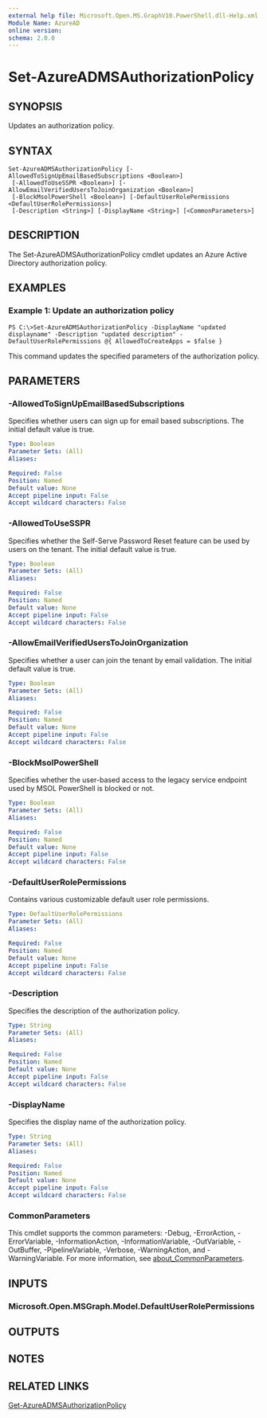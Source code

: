```yaml
---
external help file: Microsoft.Open.MS.GraphV10.PowerShell.dll-Help.xml
Module Name: AzureAD
online version:
schema: 2.0.0
---
```


# Set-AzureADMSAuthorizationPolicy

## SYNOPSIS
Updates an authorization policy.

## SYNTAX

```
Set-AzureADMSAuthorizationPolicy [-AllowedToSignUpEmailBasedSubscriptions <Boolean>]
 [-AllowedToUseSSPR <Boolean>] [-AllowEmailVerifiedUsersToJoinOrganization <Boolean>]
 [-BlockMsolPowerShell <Boolean>] [-DefaultUserRolePermissions <DefaultUserRolePermissions>]
 [-Description <String>] [-DisplayName <String>] [<CommonParameters>]
```

## DESCRIPTION
The Set-AzureADMSAuthorizationPolicy cmdlet updates an Azure Active Directory authorization policy.

## EXAMPLES

### Example 1: Update an authorization policy
```
PS C:\>Set-AzureADMSAuthorizationPolicy -DisplayName "updated displayname" -Description "updated description" -DefaultUserRolePermissions @{ AllowedToCreateApps = $false }
```

This command updates the specified parameters of the authorization policy.

## PARAMETERS

### -AllowedToSignUpEmailBasedSubscriptions
Specifies whether users can sign up for email based subscriptions.
The initial default value is true.

```yaml
Type: Boolean
Parameter Sets: (All)
Aliases:

Required: False
Position: Named
Default value: None
Accept pipeline input: False
Accept wildcard characters: False
```

### -AllowedToUseSSPR
Specifies whether the Self-Serve Password Reset feature can be used by users on the tenant.
The initial default value is true.

```yaml
Type: Boolean
Parameter Sets: (All)
Aliases:

Required: False
Position: Named
Default value: None
Accept pipeline input: False
Accept wildcard characters: False
```

### -AllowEmailVerifiedUsersToJoinOrganization
Specifies whether a user can join the tenant by email validation.
The initial default value is true.

```yaml
Type: Boolean
Parameter Sets: (All)
Aliases:

Required: False
Position: Named
Default value: None
Accept pipeline input: False
Accept wildcard characters: False
```

### -BlockMsolPowerShell
Specifies whether the user-based access to the legacy service endpoint used by MSOL PowerShell is blocked or not.

```yaml
Type: Boolean
Parameter Sets: (All)
Aliases:

Required: False
Position: Named
Default value: None
Accept pipeline input: False
Accept wildcard characters: False
```

### -DefaultUserRolePermissions
Contains various customizable default user role permissions.

```yaml
Type: DefaultUserRolePermissions
Parameter Sets: (All)
Aliases:

Required: False
Position: Named
Default value: None
Accept pipeline input: False
Accept wildcard characters: False
```

### -Description
Specifies the description of the authorization policy.

```yaml
Type: String
Parameter Sets: (All)
Aliases:

Required: False
Position: Named
Default value: None
Accept pipeline input: False
Accept wildcard characters: False
```

### -DisplayName
Specifies the display name of the authorization policy.

```yaml
Type: String
Parameter Sets: (All)
Aliases:

Required: False
Position: Named
Default value: None
Accept pipeline input: False
Accept wildcard characters: False
```

### CommonParameters
This cmdlet supports the common parameters: -Debug, -ErrorAction, -ErrorVariable, -InformationAction, -InformationVariable, -OutVariable, -OutBuffer, -PipelineVariable, -Verbose, -WarningAction, and -WarningVariable. For more information, see [about_CommonParameters](http://go.microsoft.com/fwlink/?LinkID=113216).

## INPUTS

### Microsoft.Open.MSGraph.Model.DefaultUserRolePermissions
## OUTPUTS

## NOTES

## RELATED LINKS

[Get-AzureADMSAuthorizationPolicy]()

